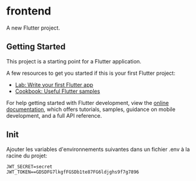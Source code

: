 # frontend

A new Flutter project.

## Getting Started

This project is a starting point for a Flutter application.

A few resources to get you started if this is your first Flutter project:

- [Lab: Write your first Flutter app](https://docs.flutter.dev/get-started/codelab)
- [Cookbook: Useful Flutter samples](https://docs.flutter.dev/cookbook)

For help getting started with Flutter development, view the
[online documentation](https://docs.flutter.dev/), which offers tutorials,
samples, guidance on mobile development, and a full API reference.

## Init

Ajouter les variables d'environnements suivantes dans un fichier .env à la racine du projet:

```
JWT_SECRET=secret
JWT_TOKEN==GDSDFG7lkgfFGSDb1te87FG6ldjghs9f7g7896 
```
